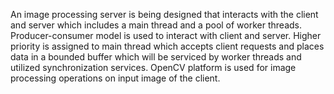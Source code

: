 An image processing server is being designed that interacts with the client and server which includes a main thread and a pool of worker threads.
Producer-consumer model is used to interact with client and server.
Higher priority is assigned to main thread which accepts client requests and places data in a bounded buffer which will be serviced by    worker threads and utilized synchronization services.
OpenCV platform is used for image processing operations on input image of the client.
